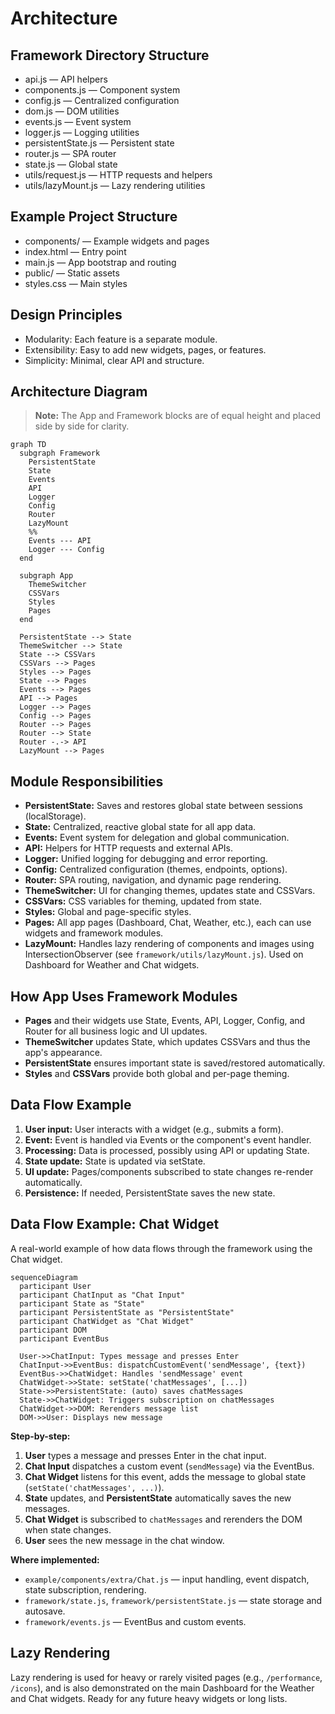 # Architecture

## Framework Directory Structure

- api.js — API helpers
- components.js — Component system
- config.js — Centralized configuration
- dom.js — DOM utilities
- events.js — Event system
- logger.js — Logging utilities
- persistentState.js — Persistent state
- router.js — SPA router
- state.js — Global state
- utils/request.js — HTTP requests and helpers
- utils/lazyMount.js — Lazy rendering utilities

## Example Project Structure

- components/ — Example widgets and pages
- index.html — Entry point
- main.js — App bootstrap and routing
- public/ — Static assets
- styles.css — Main styles

## Design Principles
- Modularity: Each feature is a separate module.
- Extensibility: Easy to add new widgets, pages, or features.
- Simplicity: Minimal, clear API and structure.

## Architecture Diagram

> **Note:** The App and Framework blocks are of equal height and placed side by side for clarity.

```mermaid
graph TD
  subgraph Framework
    PersistentState
    State
    Events
    API
    Logger
    Config
    Router
    LazyMount
    %% 
    Events --- API
    Logger --- Config
  end

  subgraph App
    ThemeSwitcher
    CSSVars
    Styles
    Pages
  end

  PersistentState --> State
  ThemeSwitcher --> State
  State --> CSSVars
  CSSVars --> Pages
  Styles --> Pages
  State --> Pages
  Events --> Pages
  API --> Pages
  Logger --> Pages
  Config --> Pages
  Router --> Pages
  Router --> State
  Router -.-> API
  LazyMount --> Pages
```

## Module Responsibilities
- **PersistentState:** Saves and restores global state between sessions (localStorage).
- **State:** Centralized, reactive global state for all app data.
- **Events:** Event system for delegation and global communication.
- **API:** Helpers for HTTP requests and external APIs.
- **Logger:** Unified logging for debugging and error reporting.
- **Config:** Centralized configuration (themes, endpoints, options).
- **Router:** SPA routing, navigation, and dynamic page rendering.
- **ThemeSwitcher:** UI for changing themes, updates state and CSSVars.
- **CSSVars:** CSS variables for theming, updated from state.
- **Styles:** Global and page-specific styles.
- **Pages:** All app pages (Dashboard, Chat, Weather, etc.), each can use widgets and framework modules.
- **LazyMount:** Handles lazy rendering of components and images using IntersectionObserver (see `framework/utils/lazyMount.js`). Used on Dashboard for Weather and Chat widgets.

## How App Uses Framework Modules
- **Pages** and their widgets use State, Events, API, Logger, Config, and Router for all business logic and UI updates.
- **ThemeSwitcher** updates State, which updates CSSVars and thus the app's appearance.
- **PersistentState** ensures important state is saved/restored automatically.
- **Styles** and **CSSVars** provide both global and per-page theming.

## Data Flow Example
1. **User input:** User interacts with a widget (e.g., submits a form).
2. **Event:** Event is handled via Events or the component's event handler.
3. **Processing:** Data is processed, possibly using API or updating State.
4. **State update:** State is updated via setState.
5. **UI update:** Pages/components subscribed to state changes re-render automatically.
6. **Persistence:** If needed, PersistentState saves the new state.

## Data Flow Example: Chat Widget

A real-world example of how data flows through the framework using the Chat widget.

```mermaid
sequenceDiagram
  participant User
  participant ChatInput as "Chat Input"
  participant State as "State"
  participant PersistentState as "PersistentState"
  participant ChatWidget as "Chat Widget"
  participant DOM
  participant EventBus

  User->>ChatInput: Types message and presses Enter
  ChatInput->>EventBus: dispatchCustomEvent('sendMessage', {text})
  EventBus->>ChatWidget: Handles 'sendMessage' event
  ChatWidget->>State: setState('chatMessages', [...])
  State->>PersistentState: (auto) saves chatMessages
  State->>ChatWidget: Triggers subscription on chatMessages
  ChatWidget->>DOM: Rerenders message list
  DOM->>User: Displays new message
```

**Step-by-step:**
1. **User** types a message and presses Enter in the chat input.
2. **Chat Input** dispatches a custom event (`sendMessage`) via the EventBus.
3. **Chat Widget** listens for this event, adds the message to global state (`setState('chatMessages', ...)`).
4. **State** updates, and **PersistentState** automatically saves the new messages.
5. **Chat Widget** is subscribed to `chatMessages` and rerenders the DOM when state changes.
6. **User** sees the new message in the chat window.

**Where implemented:**
- `example/components/extra/Chat.js` — input handling, event dispatch, state subscription, rendering.
- `framework/state.js`, `framework/persistentState.js` — state storage and autosave.
- `framework/events.js` — EventBus and custom events.

## Lazy Rendering
Lazy rendering is used for heavy or rarely visited pages (e.g., `/performance`, `/icons`), and is also demonstrated on the main Dashboard for the Weather and Chat widgets. Ready for any future heavy widgets or long lists.

 